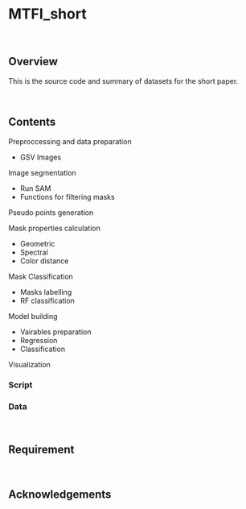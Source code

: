 # MTFI_short

$~~~~~~~~~~~~~~~~~~~~~~~~~~~~~~~~~~~~~~~~~~~~~~~~~~~~~~~~~~~~~~~~~~~~~~~~~~~~~~~~~~~~~~~~~~~$

## Overview
This is the source code and summary of datasets for the short paper.

$~~~~~~~~~~~~~~~~~~~~~~~~~~~~~~~~~~~~~~~~~~~~~~~~~~~~~~~~~~~~~~~~~~~~~~~~~~~~~~~~~~~~~~~~~~~$


## Contents

Preproccessing and data preparation
- GSV Images

Image segmentation
- Run SAM
- Functions for filtering masks

Pseudo points generation

Mask properties calculation
- Geometric
- Spectral
- Color distance

Mask Classification
- Masks labelling
- RF classification

Model building
- Vairables preparation
- Regression
- Classification


Visualization





### Script



### Data






$~~~~~~~~~~~~~~~~~~~~~~~~~~~~~~~~~~~~~~~~~~~~~~~~~~~~~~~~~~~~~~~~~~~~~~~~~~~~~~~~~~~~~~~~~~~$

## Requirement



$~~~~~~~~~~~~~~~~~~~~~~~~~~~~~~~~~~~~~~~~~~~~~~~~~~~~~~~~~~~~~~~~~~~~~~~~~~~~~~~~~~~~~~~~~~~$

## Acknowledgements


